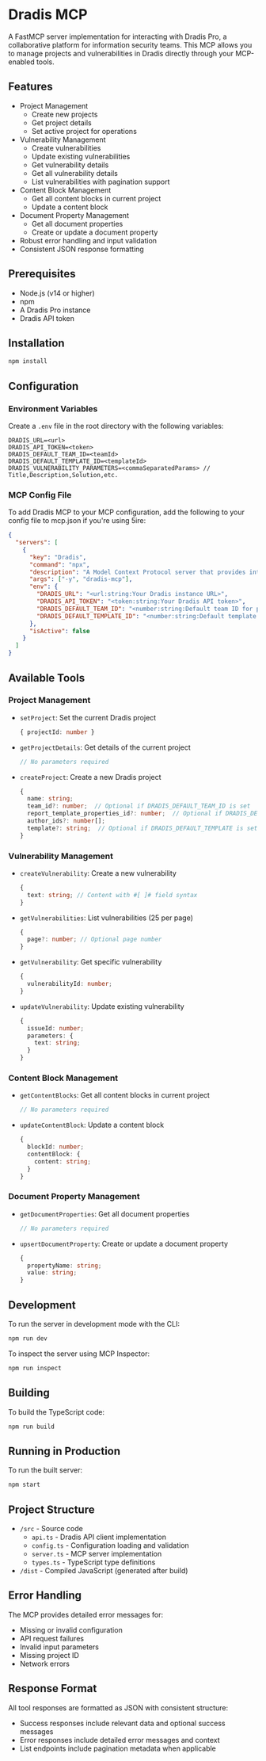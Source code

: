 # Dradis MCP

A FastMCP server implementation for interacting with Dradis Pro, a collaborative platform for information security teams. This MCP allows you to manage projects and vulnerabilities in Dradis directly through your MCP-enabled tools.

## Features

- Project Management
  - Create new projects
  - Get project details
  - Set active project for operations
- Vulnerability Management
  - Create vulnerabilities
  - Update existing vulnerabilities
  - Get vulnerability details
  - Get all vulnerability details
  - List vulnerabilities with pagination support
- Content Block Management
  - Get all content blocks in current project
  - Update a content block
- Document Property Management
  - Get all document properties
  - Create or update a document property
- Robust error handling and input validation
- Consistent JSON response formatting

## Prerequisites

- Node.js (v14 or higher)
- npm
- A Dradis Pro instance
- Dradis API token

## Installation

```bash
npm install
```

## Configuration

### Environment Variables

Create a `.env` file in the root directory with the following variables:

```env
DRADIS_URL=<url>
DRADIS_API_TOKEN=<token>
DRADIS_DEFAULT_TEAM_ID=<teamId>
DRADIS_DEFAULT_TEMPLATE_ID=<templateId>
DRADIS_VULNERABILITY_PARAMETERS=<commaSeparatedParams> // Title,Description,Solution,etc. 
```

### MCP Config File

To add Dradis MCP to your MCP configuration, add the following to your config file to mcp.json if you're using 5ire:

```json
{
  "servers": [
    {
      "key": "Dradis",
      "command": "npx",
      "description": "A Model Context Protocol server that provides integration with Dradis note-taking platform",
      "args": ["-y", "dradis-mcp"],
      "env": {
        "DRADIS_URL": "<url:string:Your Dradis instance URL>",
        "DRADIS_API_TOKEN": "<token:string:Your Dradis API token>",
        "DRADIS_DEFAULT_TEAM_ID": "<number:string:Default team ID for project creation>",
        "DRADIS_DEFAULT_TEMPLATE_ID": "<number:string:Default template ID for project creation>"
      },
      "isActive": false
    }
  ]
}
```

## Available Tools

### Project Management

- `setProject`: Set the current Dradis project
  ```typescript
  { projectId: number }
  ```

- `getProjectDetails`: Get details of the current project
  ```typescript
  // No parameters required
  ```

- `createProject`: Create a new Dradis project
  ```typescript
  {
    name: string;
    team_id?: number;  // Optional if DRADIS_DEFAULT_TEAM_ID is set
    report_template_properties_id?: number;  // Optional if DRADIS_DEFAULT_TEMPLATE_ID is set
    author_ids?: number[];
    template?: string;  // Optional if DRADIS_DEFAULT_TEMPLATE is set
  }
  ```

### Vulnerability Management

- `createVulnerability`: Create a new vulnerability
  ```typescript
  {
    text: string; // Content with #[ ]# field syntax
  }
  ```

- `getVulnerabilities`: List vulnerabilities (25 per page)
  ```typescript
  {
    page?: number; // Optional page number
  }
  ```

- `getVulnerability`: Get specific vulnerability
  ```typescript
  {
    vulnerabilityId: number;
  }
  ```

- `updateVulnerability`: Update existing vulnerability
  ```typescript
  {
    issueId: number;
    parameters: {
      text: string;
    }
  }
  ```

### Content Block Management

- `getContentBlocks`: Get all content blocks in current project
  ```typescript
  // No parameters required
  ```

- `updateContentBlock`: Update a content block
  ```typescript
  {
    blockId: number;
    contentBlock: {
      content: string;
    }
  }
  ```

### Document Property Management

- `getDocumentProperties`: Get all document properties
  ```typescript
  // No parameters required
  ```

- `upsertDocumentProperty`: Create or update a document property
  ```typescript
  {
    propertyName: string;
    value: string;
  }
  ```

## Development

To run the server in development mode with the CLI:

```bash
npm run dev
```

To inspect the server using MCP Inspector:

```bash
npm run inspect
```

## Building

To build the TypeScript code:

```bash
npm run build
```

## Running in Production

To run the built server:

```bash
npm start
```

## Project Structure

- `/src` - Source code
  - `api.ts` - Dradis API client implementation
  - `config.ts` - Configuration loading and validation
  - `server.ts` - MCP server implementation
  - `types.ts` - TypeScript type definitions
- `/dist` - Compiled JavaScript (generated after build)

## Error Handling

The MCP provides detailed error messages for:
- Missing or invalid configuration
- API request failures
- Invalid input parameters
- Missing project ID
- Network errors

## Response Format

All tool responses are formatted as JSON with consistent structure:
- Success responses include relevant data and optional success messages
- Error responses include detailed error messages and context
- List endpoints include pagination metadata when applicable
